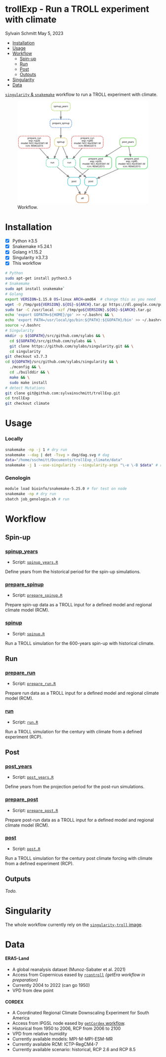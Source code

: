 trollExp - Run a TROLL experiment with climate
================
Sylvain Schmitt
May 5, 2023

- [Installation](#installation)
- [Usage](#usage)
- [Workflow](#workflow)
  - [Spin-up](#spin-up)
  - [Run](#run)
  - [Post](#post)
  - [Outputs](#outputs)
- [Singularity](#singularity)
- [Data](#data)

[`singularity` &
`snakemake`](https://github.com/sylvainschmitt/snakemake_singularity)
workflow to run a TROLL experiment with climate.

<figure>
<img src="dag/dag.svg" alt="Workflow." />
<figcaption aria-hidden="true">Workflow.</figcaption>
</figure>

# Installation

- [x] Python ≥3.5
- [x] Snakemake ≥5.24.1
- [x] Golang ≥1.15.2
- [x] Singularity ≥3.7.3
- [x] This workflow

``` bash
# Python
sudo apt-get install python3.5
# Snakemake
sudo apt install snakemake`
# Golang
export VERSION=1.15.8 OS=linux ARCH=amd64  # change this as you need
wget -O /tmp/go${VERSION}.${OS}-${ARCH}.tar.gz https://dl.google.com/go/go${VERSION}.${OS}-${ARCH}.tar.gz && \
sudo tar -C /usr/local -xzf /tmp/go${VERSION}.${OS}-${ARCH}.tar.gz
echo 'export GOPATH=${HOME}/go' >> ~/.bashrc && \
echo 'export PATH=/usr/local/go/bin:${PATH}:${GOPATH}/bin' >> ~/.bashrc && \
source ~/.bashrc
# Singularity
mkdir -p ${GOPATH}/src/github.com/sylabs && \
  cd ${GOPATH}/src/github.com/sylabs && \
  git clone https://github.com/sylabs/singularity.git && \
  cd singularity
git checkout v3.7.3
cd ${GOPATH}/src/github.com/sylabs/singularity && \
  ./mconfig && \
  cd ./builddir && \
  make && \
  sudo make install
# detect Mutations
git clone git@github.com:sylvainschmitt/trollExp.git
cd trollExp
git checkout climate
```

# Usage

### Locally

``` bash
snakemake -np -j 1 # dry run
snakemake --dag | dot -Tsvg > dag/dag.svg # dag
data="/home/sschmitt/Documents/trollExp_climate/data"
snakemake -j 1 --use-singularity --singularity-args "\-e \-B $data" # run
```

### Genologin

``` bash
module load bioinfo/snakemake-5.25.0 # for test on node
snakemake -np # dry run
sbatch job_genologin.sh # run
```

# Workflow

## Spin-up

### [spinup_years](https://github.com/sylvainschmitt/trollExp/blob/climate/rules/spinup_years.smk)

- Script:
  [`spinup_years.R`](https://github.com/sylvainschmitt/trollExp/blob/climate/scripts/spinup_years.R)

Define years from the historical period for the spin-up simulations.

### [prepare_spinup](https://github.com/sylvainschmitt/trollExp/blob/climate/rules/prepare_spinup.smk)

- Script:
  [`prepare_spinup.R`](https://github.com/sylvainschmitt/trollExp/blob/climate/scripts/prepare_spinupe.R)

Prepare spin-up data as a TROLL input for a defined model and regional
climate model (RCM).

### [spinup](https://github.com/sylvainschmitt/trollExp/blob/climate/rules/spinup.smk)

- Script:
  [`spinup.R`](https://github.com/sylvainschmitt/trollExp/blob/climate/scripts/spinup.R)

Run a TROLL simulation for the 600-years spin-up with historical
climate.

## Run

### [prepare_run](https://github.com/sylvainschmitt/trollExp/blob/climate/rules/prepare_run.smk)

- Script:
  [`prepare_run.R`](https://github.com/sylvainschmitt/trollExp/blob/climate/scripts/prepare_run.R)

Prepare run data as a TROLL input for a defined model and regional
climate model (RCM).

### [run](https://github.com/sylvainschmitt/trollExp/blob/climate/rules/run.smk)

- Script:
  [`run.R`](https://github.com/sylvainschmitt/trollExp/blob/climate/scripts/run.R)

Run a TROLL simulation for the century with climate from a defined
experiment (RCP).

## Post

### [post_years](https://github.com/sylvainschmitt/trollExp/blob/climate/rules/post_years.smk)

- Script:
  [`post_years.R`](https://github.com/sylvainschmitt/trollExp/blob/climate/scripts/post_years.R)

Define years from the projection period for the post-run simulations.

### [prepare_post](https://github.com/sylvainschmitt/trollExp/blob/climate/rules/prepare_post.smk)

- Script:
  [`prepare_post.R`](https://github.com/sylvainschmitt/trollExp/blob/climate/scripts/prepare_post.R)

Prepare post-run data as a TROLL input for a defined model and regional
climate model (RCM).

### [post](https://github.com/sylvainschmitt/trollExp/blob/climate/rules/post.smk)

- Script:
  [`post.R`](https://github.com/sylvainschmitt/trollExp/blob/climate/scripts/post.R)

Run a TROLL simulation for the century post climate forcing with climate
from a defined experiment (RCP).

## Outputs

*Todo.*

# Singularity

The whole workflow currently rely on the [`singularity-troll`
image](https://github.com/sylvainschmitt/singularity-troll).

# Data

#### **ERA5-Land**

- A global reanalysis dataset (Munoz-Sabater et al. 2021)
- Access from Copernicus eased by
  [`rcontroll`](https://sylvainschmitt.github.io/rcontroll/articles/climate.html)
  *(getEra workflow in preparation)*
- Currently 2004 to 2022 (can go 1950)
- VPD from dew point

#### **CORDEX**

- A Coordinated Regional Climate Downscaling Experiment for South
  America
- Access from IPGSL node eased by [`getCordex`
  workflow](https://github.com/sylvainschmitt/getCordex).
- Historical from 1950 to 2006, RCP from 2006 to 2100
- VPD from relative humidity
- Currently available models: MPI-M-MPI-ESM-MR
- Currently available RCM: ICTP-RegCM4-7
- Currently available scenario: historical, RCP 2.6 and RCP 8.5
